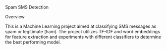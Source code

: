 Spam SMS Detection

Overview

This is a Machine Learning project aimed at classifying SMS messages as spam or legitimate (ham). The project utilizes TF-IDF and word embeddings for feature extraction and experiments with different classifiers to determine the best performing model.
